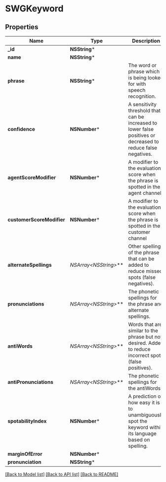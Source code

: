 # SWGKeyword

## Properties
Name | Type | Description | Notes
------------ | ------------- | ------------- | -------------
**_id** | **NSString*** |  | [optional] 
**name** | **NSString*** |  | [optional] 
**phrase** | **NSString*** | The word or phrase which is being looked for with speech recognition. | 
**confidence** | **NSNumber*** | A sensitivity threshold that can be increased to lower false positives or decreased to reduce false negatives. | 
**agentScoreModifier** | **NSNumber*** | A modifier to the evaluation score when the phrase is spotted in the agent channel | 
**customerScoreModifier** | **NSNumber*** | A modifier to the evaluation score when the phrase is spotted in the customer channel | 
**alternateSpellings** | **NSArray&lt;NSString*&gt;*** | Other spellings of the phrase that can be added to reduce missed spots (false negatives). | [optional] 
**pronunciations** | **NSArray&lt;NSString*&gt;*** | The phonetic spellings for the phrase and alternate spellings. | [optional] 
**antiWords** | **NSArray&lt;NSString*&gt;*** | Words that are similar to the phrase but not desired. Added to reduce incorrect spots (false positives). | [optional] 
**antiPronunciations** | **NSArray&lt;NSString*&gt;*** | The phonetic spellings for the antiWords. | [optional] 
**spotabilityIndex** | **NSNumber*** | A prediction of how easy it is to unambiguously spot the keyword within its language based on spelling. | [optional] 
**marginOfError** | **NSNumber*** |  | [optional] 
**pronunciation** | **NSString*** |  | [optional] 

[[Back to Model list]](../README.md#documentation-for-models) [[Back to API list]](../README.md#documentation-for-api-endpoints) [[Back to README]](../README.md)


